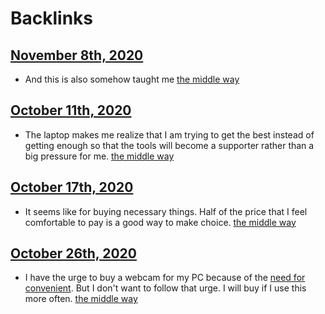 
# Backlinks
## [November 8th, 2020](<November 8th, 2020.md>)
- And this is also somehow taught me [the middle way](<the middle way.md>)

## [October 11th, 2020](<October 11th, 2020.md>)
- The laptop makes me realize that I am trying to get the best instead of getting enough so that the tools will become a supporter rather than a big pressure for me. [the middle way](<the middle way.md>)

## [October 17th, 2020](<October 17th, 2020.md>)
- It seems like for buying necessary things. Half of the price that I feel comfortable to pay is a good way to make choice. [the middle way](<the middle way.md>)

## [October 26th, 2020](<October 26th, 2020.md>)
- I have the urge to buy a webcam for my PC because of the [need for convenient](<need for convenient.md>). But I don't want to follow that urge. I will buy if I use this more often. [the middle way](<the middle way.md>)

